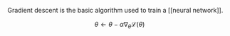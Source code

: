 Gradient descent is the basic algorithm used to train a [[neural network]].

$$
\theta \leftarrow \theta - \alpha \nabla_\theta \mathcal{L}(\theta)
$$